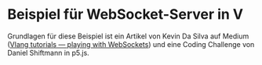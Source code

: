 
# Beispiel für WebSocket-Server in V

Grundlagen für diese Beispiel ist ein Artikel von Kevin Da Silva auf Medium ([Vlang tutorials — playing with WebSockets](
https://kevin-da-silva.medium.com/vlang-tutorials-playing-with-websockets-1eefc84035fa)) und eine Coding Challenge von Daniel Shiftmann in p5.js.